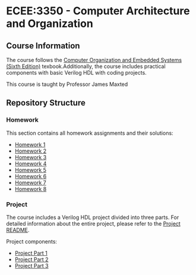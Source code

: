 # ECEE:3350 - Computer Architecture and Organization

## Course Information

The course follows the [Computer Organization and Embedded Systems (Sixth Edition)](https://www.v2vclass.com/images/coursepdf/bsc-cssem1/bsc-cssem1/co/fy-cs.pdf) texbook.Additionally, the course includes practical components with basic Verilog HDL with coding projects.

This course is taught by Professor James Maxted

## Repository Structure

### Homework
This section contains all homework assignments and their solutions:
* [Homework 1](homework/homework_1.pdf) 
* [Homework 2](homework/homework_2.pdf) 
* [Homework 3](homework/homework_3/README.md)
* [Homework 4](homework/homework_4.pdf)
* [Homework 5](homework/homework_5.pdf)
* [Homework 6](homework/homework_6.pdf)
* [Homework 7](homework/homework_7.pdf)
* [Homework 8](homework/homework_8.pdf)

### Project
The course includes a Verilog HDL project divided into three parts. For detailed information about the entire project, please refer to the [Project README](project/README.md).

Project components:
* [Project Part 1](project/part_1/README.md) 
* [Project Part 2](project/part_2/README.md)
* [Project Part 3](project/part_3/README.md) 
